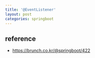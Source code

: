 ```yaml
---
title: '@EventListener'
layout: post
categories: springboot
---
```


## reference
- <https://brunch.co.kr/@springboot/422>




